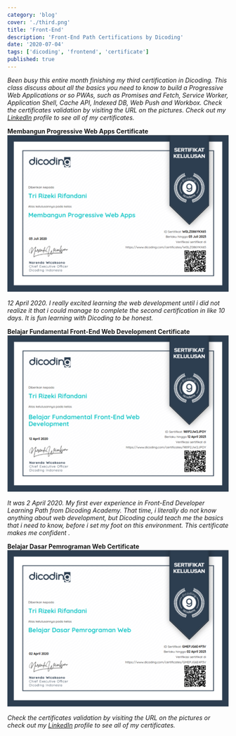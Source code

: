 ```yaml
---
category: 'blog'
cover: './third.png'
title: 'Front-End'
description: 'Front-End Path Certifications by Dicoding'
date: '2020-07-04'
tags: ['dicoding', 'frontend', 'certificate']
published: true
---
```


_Been busy this entire month finishing my third certification in Dicoding. This class discuss about all the basics you need to know to build a Progressive Web Applications or so PWAs, such as Promises and Fetch, Service Worker, Application Shell, Cache API, Indexed DB, Web Push and Workbox. Check the certificates validation by visiting the URL on the pictures. Check out my [LinkedIn](https://www.linkedin.com/in/rifandani/) profile to see all of my certificates._

**Membangun Progressive Web Apps Certificate**
![Membangun Progressive Web Apps Certificate by Rifandani](./third.png)

_12 April 2020. I really excited learning the web development until i did not realize it that i could manage to complete the second certification in like 10 days. It is fun learning with Dicoding to be honest._

**Belajar Fundamental Front-End Web Development Certificate**
![Belajar Fundamental Front-End Web Development Certificate by Rifandani](./second.png)

_It was 2 April 2020. My first ever experience in Front-End Developer Learning Path from Dicoding Academy. That time, i literally do not know anything about web development, but Dicoding could teach me the basics that i need to know, before i set my foot on this environment. This certificate makes me confident ._

**Belajar Dasar Pemrograman Web Certificate**
![Belajar Dasar Pemrograman Web Certificate by Rifandani](./first.png)

_Check the certificates validation by visiting the URL on the pictures or check out my [LinkedIn](https://www.linkedin.com/in/rifandani/) profile to see all of my certificates._
